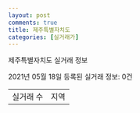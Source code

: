 ```yaml
---
layout: post
comments: true
title: 제주특별자치도
categories: [실거래가]
---
```


제주특별자치도 실거래 정보

2021년 05월 18일 등록된 실거래 정보: 0건


<table>
  <tr>
    <td>실거래 수</td>
    <td>지역</td>
  </tr>

  

</table>
    